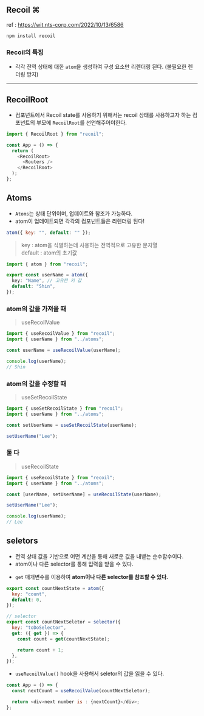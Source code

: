 ## Recoil ⌘

ref : https://wit.nts-corp.com/2022/10/13/6586

```
npm install recoil
```

### Recoil의 특징

- 각각 전역 상태에 대한 `atom`을 생성하여 구성 요소만 리렌더링 된다. (불필요한 렌더링 방지)

---

## RecoilRoot

- 컴포넌트에서 Recoil state를 사용하기 위해서는 recoil 상태를 사용하고자 하는 컴포넌트의 부모에 `RecoilRoot`를 선언해주어야한다.

```js
import { RecoilRoot } from "recoil";

const App = () => {
  return (
    <RecoilRoot>
      <Routers />
    </RecoilRoot>
  );
};
```

## Atoms

- `Atoms`는 상태 단위이며, 업데이트와 참조가 가능하다.
- atom이 업데이트되면 각각의 컴포넌트들은 리렌더링 된다!

```js
atom({ key: "", default: "" });
```

> key : atom을 식별하는데 사용하는 전역적으로 고유한 문자열  
> default : atom의 초기값

```ts
import { atom } from "recoil";

export const userName = atom({
  key: "Name", // 고유한 키 값
  default: "Shin",
});
```

### atom의 값을 가져올 때

> useRecoilValue

```js
import { useRecoilValue } from "recoil";
import { userName } from "../atoms";

const userName = useRecoilValue(userName);

console.log(userName);
// Shin
```

### atom의 값을 수정할 때

> useSetRecoilState

```js
import { useSetRecoilState } from "recoil";
import { userName } from "../atoms";

const setUserName = useSetRecoilState(userName);

setUserName("Lee");
```

### 둘 다

> useRecoilState

```js
import { useRecoilState } from "recoil";
import { userName } from "../atoms";

const [userName, setUserName] = useRecoilState(userName);

setUserName("Lee");

console.log(userName);
// Lee
```

## seletors

- 전역 상태 값을 기반으로 어떤 계산을 통해 새로운 값을 내뱉는 순수함수이다.
- atom이나 다른 selector를 통해 입력을 받을 수 있다.

* `get` 매개변수를 이용하여 **atom이나 다른 selector를 참조할 수 있다.**

```js
export const countNextState = atom({
  key: "count",
  default: 0,
});

// selector
export const countNextSeletor = selector({
  key: "toDoSelector",
  get: ({ get }) => {
    const count = get(countNextState);

    return count + 1;
  },
});
```

- `useRecoilValue()` hook을 사용해서 seletor의 값을 읽을 수 있다.

```js
const App = () => {
  const nextCount = useRecoilValue(countNextSeletor);

  return <div>next number is : {nextCount}</div>;
};
```
